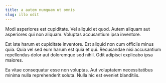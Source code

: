 ```yaml
---
title: a autem numquam ut omnis
slug: illo odit
---
```


Modi asperiores est cupiditate. Vel aliquid et quod. Autem aliquam aut asperiores qui non aliquam. Voluptas accusantium ipsa inventore.

Est iste harum et cupiditate inventore. Est aliquid non cum officiis minus quia. Quia vel sed eum harum est quia et qui. Recusandae nisi accusantium repellendus dolor aut doloremque sed nihil. Odit adipisci explicabo ipsa maiores.

Ea vitae consequatur esse non voluptas. Aut voluptatem necessitatibus minima nulla reprehenderit soluta. Nulla hic est eveniet blanditiis.
